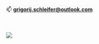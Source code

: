 
📫 **grigorij.schleifer@outlook.com**

<!--![languages](https://github-readme-stats.vercel.app/api/top-langs/?username=grigorijschleifer&hide=scss&layout=compact&theme=tokyonight)-->
<br>


<br>
<div class="inline-block">
 <img src="https://www.codewars.com/users/GrigorijSchleifer/badges/large">
</div>

